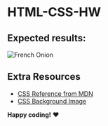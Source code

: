 # HTML-CSS-HW

## Expected results:


![French Onion](https://i.imgur.com/uepu2DO.jpg)


## Extra Resources

- [CSS Reference from MDN](https://developer.mozilla.org/en-US/docs/Web/CSS)
- [CSS Background Image](https://developer.mozilla.org/en/docs/Web/CSS/background-image)

**Happy coding!** :heart:
